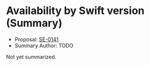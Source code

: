 # Availability by Swift version (Summary)

* Proposal: [SE-0141](https://github.com/apple/swift-evolution/blob/main/proposals/0141-available-by-swift-version.md)
* Summary Author: TODO

Not yet summarized.
